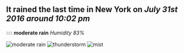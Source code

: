 ## It rained the last time in New York on *July 31st 2016 around 10:02 pm*
💧💧💧  **moderate rain** *Humidity 83%*

![moderate rain](http://openweathermap.org/img/w/10n.png) ![thunderstorm](http://openweathermap.org/img/w/11n.png) ![mist](http://openweathermap.org/img/w/50n.png)
